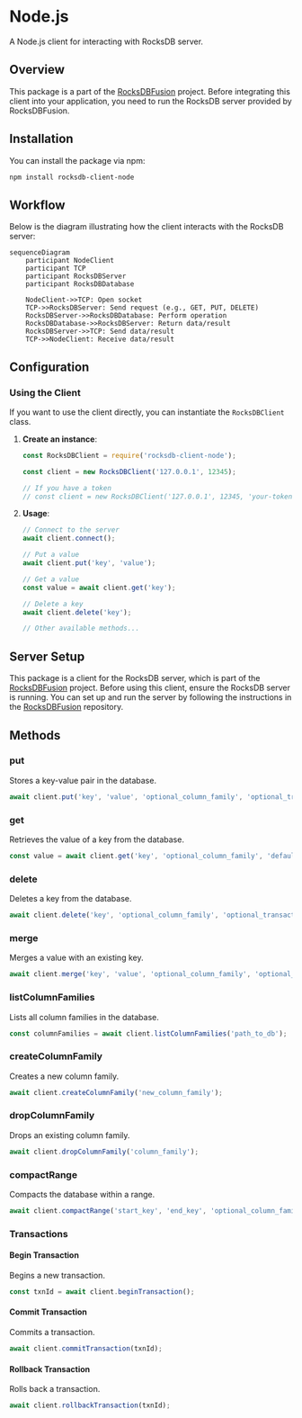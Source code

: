 # Node.js

A Node.js client for interacting with RocksDB server.

## Overview

This package is a part of the [RocksDBFusion](https://github.com/s00d/RocksDBFusion) project. Before integrating this client into your application, you need to run the RocksDB server provided by RocksDBFusion.

## Installation

You can install the package via npm:

```bash
npm install rocksdb-client-node
```

## Workflow

Below is the diagram illustrating how the client interacts with the RocksDB server:

```mermaid
sequenceDiagram
    participant NodeClient
    participant TCP
    participant RocksDBServer
    participant RocksDBDatabase

    NodeClient->>TCP: Open socket
    TCP->>RocksDBServer: Send request (e.g., GET, PUT, DELETE)
    RocksDBServer->>RocksDBDatabase: Perform operation
    RocksDBDatabase->>RocksDBServer: Return data/result
    RocksDBServer->>TCP: Send data/result
    TCP->>NodeClient: Receive data/result
```

## Configuration

### Using the Client

If you want to use the client directly, you can instantiate the `RocksDBClient` class.

1. **Create an instance**:

   ```javascript
   const RocksDBClient = require('rocksdb-client-node');
   
   const client = new RocksDBClient('127.0.0.1', 12345);

   // If you have a token
   // const client = new RocksDBClient('127.0.0.1', 12345, 'your-token');
   ```

2. **Usage**:

   ```javascript
   // Connect to the server
   await client.connect();

   // Put a value
   await client.put('key', 'value');

   // Get a value
   const value = await client.get('key');

   // Delete a key
   await client.delete('key');

   // Other available methods...
   ```

## Server Setup

This package is a client for the RocksDB server, which is part of the [RocksDBFusion](https://github.com/s00d/RocksDBFusion) project. Before using this client, ensure the RocksDB server is running. You can set up and run the server by following the instructions in the [RocksDBFusion](https://github.com/s00d/RocksDBFusion) repository.

## Methods

### put

Stores a key-value pair in the database.

```javascript
await client.put('key', 'value', 'optional_column_family', 'optional_transaction_id');
```

### get

Retrieves the value of a key from the database.

```javascript
const value = await client.get('key', 'optional_column_family', 'default_value', 'optional_transaction_id');
```

### delete

Deletes a key from the database.

```javascript
await client.delete('key', 'optional_column_family', 'optional_transaction_id');
```

### merge

Merges a value with an existing key.

```javascript
await client.merge('key', 'value', 'optional_column_family', 'optional_transaction_id');
```

### listColumnFamilies

Lists all column families in the database.

```javascript
const columnFamilies = await client.listColumnFamilies('path_to_db');
```

### createColumnFamily

Creates a new column family.

```javascript
await client.createColumnFamily('new_column_family');
```

### dropColumnFamily

Drops an existing column family.

```javascript
await client.dropColumnFamily('column_family');
```

### compactRange

Compacts the database within a range.

```javascript
await client.compactRange('start_key', 'end_key', 'optional_column_family');
```

### Transactions

#### Begin Transaction

Begins a new transaction.

```javascript
const txnId = await client.beginTransaction();
```

#### Commit Transaction

Commits a transaction.

```javascript
await client.commitTransaction(txnId);
```

#### Rollback Transaction

Rolls back a transaction.

```javascript
await client.rollbackTransaction(txnId);
```
